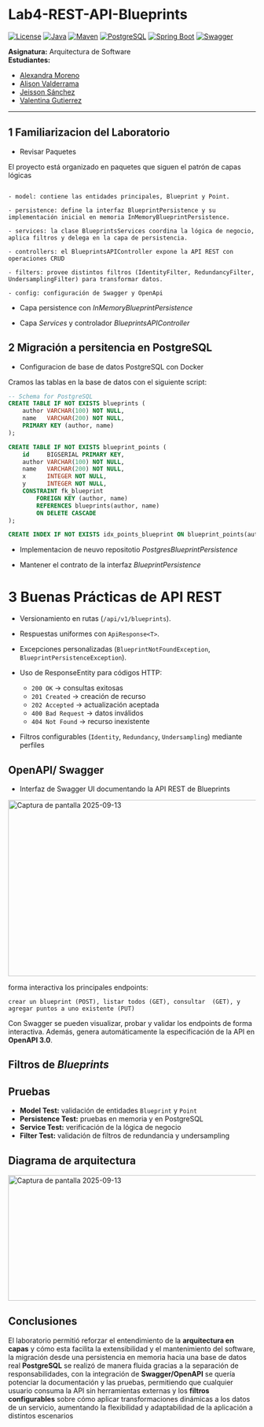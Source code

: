 # Lab4-REST-API-Blueprints

[![License](https://img.shields.io/badge/License-MIT-green.svg)](LICENSE)
[![Java](https://img.shields.io/badge/Java-21-orange.svg)](https://www.oracle.com/java/technologies/javase/jdk21-archive-downloads.html)
[![Maven](https://img.shields.io/badge/Maven-3.9-blue.svg)](https://maven.apache.org/)
[![PostgreSQL](https://img.shields.io/badge/PostgreSQL-16-blue.svg)](https://www.postgresql.org/)
[![Spring Boot](https://img.shields.io/badge/Spring%20Boot-3.3-brightgreen.svg)](https://spring.io/projects/spring-boot)
[![Swagger](https://img.shields.io/badge/Swagger-OpenAPI-green.svg)](https://swagger.io/)

**Asignatura:** Arquitectura de Software  
**Estudiantes:**
- [Alexandra Moreno](https://github.com/AlexandraMorenoL)
- [Alison Valderrama](https://github.com/LIZVALMU)
- [Jeisson Sánchez](https://github.com/JeissonS02)
- [Valentina Gutierrez](https://github.com/LauraGutierrezr)
---

## 1 Familiarizacion del Laboratorio

- Revisar Paquetes


El proyecto está organizado en paquetes que siguen el patrón de capas lógicas

```

- model: contiene las entidades principales, Blueprint y Point. 

- persistence: define la interfaz BlueprintPersistence y su implementación inicial en memoria InMemoryBlueprintPersistence. 

- services: la clase BlueprintsServices coordina la lógica de negocio, aplica filtros y delega en la capa de persistencia. 

- controllers: el BlueprintsAPIController expone la API REST con operaciones CRUD 

- filters: provee distintos filtros (IdentityFilter, RedundancyFilter, UndersamplingFilter) para transformar datos. 

- config: configuración de Swagger y OpenApi

```

- Capa persistence con *InMemoryBlueprintPersistence*


- Capa *Services* y controlador *BlueprintsAPIController*



## 2 Migración a persitencia en PostgreSQL

- Configuracion de base de datos PostgreSQL con Docker

Cramos las tablas en la base de datos con el siguiente script:

```sql
-- Schema for PostgreSQL
CREATE TABLE IF NOT EXISTS blueprints (
    author VARCHAR(100) NOT NULL,
    name   VARCHAR(200) NOT NULL,
    PRIMARY KEY (author, name)
);

CREATE TABLE IF NOT EXISTS blueprint_points (
    id     BIGSERIAL PRIMARY KEY,
    author VARCHAR(100) NOT NULL,
    name   VARCHAR(200) NOT NULL,
    x      INTEGER NOT NULL,
    y      INTEGER NOT NULL,
    CONSTRAINT fk_blueprint
        FOREIGN KEY (author, name)
        REFERENCES blueprints(author, name)
        ON DELETE CASCADE
);

CREATE INDEX IF NOT EXISTS idx_points_blueprint ON blueprint_points(author, name);

```

- Implementacion de neuvo repositotio *PostgresBlueprintPersistence*

- Mantener el contrato de la interfaz *BlueprintPersistence*


# 3 Buenas Prácticas de API REST

- Versionamiento en rutas (`/api/v1/blueprints`).  
- Respuestas uniformes con `ApiResponse<T>`.  
- Excepciones personalizadas (`BlueprintNotFoundException`, `BlueprintPersistenceException`).  
- Uso de ResponseEntity para códigos HTTP:  
  - `200 OK` → consultas exitosas  
  - `201 Created` → creación de recurso  
  - `202 Accepted` → actualización aceptada  
  - `400 Bad Request` → datos inválidos  
  - `404 Not Found` → recurso inexistente
    
- Filtros configurables (`Identity`, `Redundancy`, `Undersampling`) mediante perfiles

## OpenAPI/ Swagger

- Interfaz de Swagger UI documentando la API REST de Blueprints

<img width="533" height="358" alt="Captura de pantalla 2025-09-13" src="https://github.com/user-attachments/assets/fa31a07d-6263-40bd-8a64-dfdc609b34dd" />

forma interactiva los principales endpoints:

``crear un blueprint (POST), listar todos (GET), consultar  (GET), y agregar puntos a uno existente (PUT)``

Con Swagger se pueden visualizar, probar y validar los endpoints de forma interactiva. Además, genera automáticamente la especificación de la API en **OpenAPI 3.0**.

## Filtros de *Blueprints*

## Pruebas

- **Model Test:** validación de entidades `Blueprint` y `Point`
- **Persistence Test:** pruebas en memoria y en PostgreSQL
- **Service Test:** verificación de la lógica de negocio
- **Filter Test:** validación de filtros de redundancia y undersampling

## Diagrama de arquitectura

<img width="561" height="255" alt="Captura de pantalla 2025-09-13" src="https://github.com/user-attachments/assets/2a27d30c-b1c1-4b62-9ea7-d89a51fcba82" />


## Conclusiones

El laboratorio permitió reforzar el entendimiento de la **arquitectura en capas** y cómo esta facilita la extensibilidad y el mantenimiento del software, la migración desde una persistencia en memoria hacia una base de datos real **PostgreSQL** se realizó de manera fluida gracias a la separación de responsabilidades, con la integración de **Swagger/OpenAPI** se quería potenciar la documentación y las pruebas, permitiendo que cualquier usuario consuma la API sin herramientas externas y los **filtros configurables** sobre cómo aplicar transformaciones dinámicas a los datos de un servicio, aumentando la flexibilidad y adaptabilidad de la aplicación a distintos escenarios

